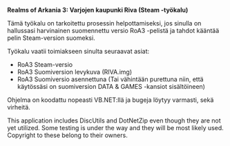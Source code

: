 <b>Realms of Arkania 3: Varjojen kaupunki Riva (Steam -työkalu)</b> <p>
Tämä työkalu on tarkoitettu prosessin helpottamiseksi, jos sinulla on hallussasi harvinainen suomennettu versio RoA3 -pelistä
ja tahdot kääntää pelin Steam-version suomeksi.

Työkalu vaatii toimiakseen sinulta seuraavat asiat:
* RoA3 Steam-versio
* RoA3 Suomiversion levykuva (RIVA.img)
* RoA3 Suomiversio asennettuna (Tai vähintään purettuna niin, että käytössäsi on suomiversion DATA & GAMES -kansiot sisältöineen)

Ohjelma on koodattu nopeasti VB.NET:llä ja bugeja löytyy varmasti, sekä virheitä.


This application includes DiscUtils and DotNetZip even though they are not yet utilized. Some testing is under the way and they will be most likely used.
Copyright to these belong to their owners.
